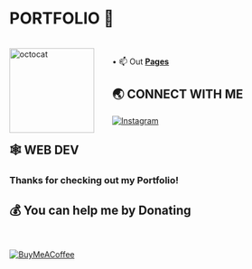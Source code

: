   # PORTFOLIO 👋
<br />



<img align="left"  height="150"  src="https://user-images.githubusercontent.com/69384657/179312151-fdabe3af-823f-41ab-a6d4-17a72af4e9e8.png"  alt="octocat"  style="margin-right: 2rem;" />


• 📫 Out <a href="https://gustavobardavid.github.io/Portfolio/"><b>Pages</b></a><br/>

</span>

 
##  🌏 **CONNECT WITH ME**

  

<a href="https://www.instagram.com/gustavobardavid">

<img src="https://img.shields.io/badge/Instagram-E4405F?style=for-the-badge&logo=instagram&logoColor=white"  title="Instagram"  alt="Instagram"/>

</a>

##  🕸️ **WEB DEV**

###  **Thanks for checking out my Portfolio!** 


##  💰 You can help me by Donating

  

<br/>

[![BuyMeACoffee](https://img.buymeacoffee.com/button-api/?text=Buymeacoffee&emoji=&slug=codingstella&button_colour=FFDD00&font_colour=000000&font_family=Comic&outline_colour=000000&coffee_colour=ffffff)](https://www.buymeacoffee.com/)

  